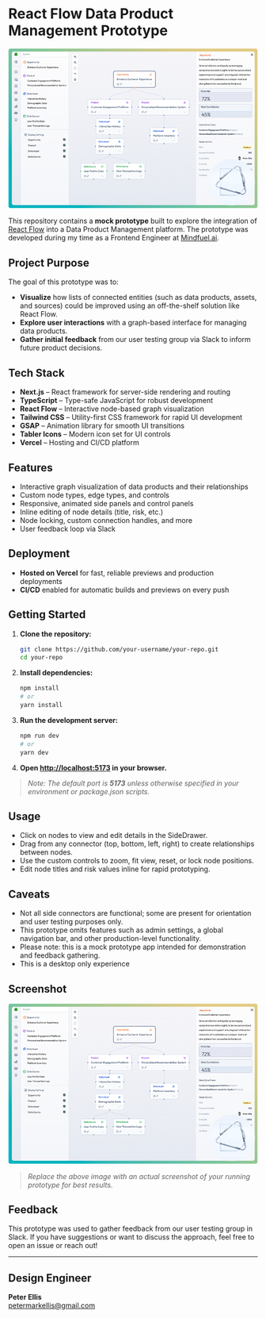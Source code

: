 # React Flow Data Product Management Prototype

![Screenshot of the Prototype](./screenshot.png)

This repository contains a **mock prototype** built to explore the integration of [React Flow](https://reactflow.dev/) into a Data Product Management platform. The prototype was developed during my time as a Frontend Engineer at [Mindfuel.ai](https://mindfuel.ai).

## Project Purpose

The goal of this prototype was to:

- **Visualize** how lists of connected entities (such as data products, assets, and sources) could be improved using an off-the-shelf solution like React Flow.
- **Explore user interactions** with a graph-based interface for managing data products.
- **Gather initial feedback** from our user testing group via Slack to inform future product decisions.

## Tech Stack

- **Next.js** – React framework for server-side rendering and routing
- **TypeScript** – Type-safe JavaScript for robust development
- **React Flow** – Interactive node-based graph visualization
- **Tailwind CSS** – Utility-first CSS framework for rapid UI development
- **GSAP** – Animation library for smooth UI transitions
- **Tabler Icons** – Modern icon set for UI controls
- **Vercel** – Hosting and CI/CD platform

## Features

- Interactive graph visualization of data products and their relationships
- Custom node types, edge types, and controls
- Responsive, animated side panels and control panels
- Inline editing of node details (title, risk, etc.)
- Node locking, custom connection handles, and more
- User feedback loop via Slack

## Deployment

- **Hosted on Vercel** for fast, reliable previews and production deployments
- **CI/CD** enabled for automatic builds and previews on every push

## Getting Started

1. **Clone the repository:**
   ```bash
   git clone https://github.com/your-username/your-repo.git
   cd your-repo
   ```

2. **Install dependencies:**
   ```bash
   npm install
   # or
   yarn install
   ```

3. **Run the development server:**
   ```bash
   npm run dev
   # or
   yarn dev
   ```

4. **Open [http://localhost:5173](http://localhost:5173) in your browser.**

> _Note: The default port is **5173** unless otherwise specified in your environment or package.json scripts._

## Usage

- Click on nodes to view and edit details in the SideDrawer.
- Drag from any connector (top, bottom, left, right) to create relationships between nodes.
- Use the custom controls to zoom, fit view, reset, or lock node positions.
- Edit node titles and risk values inline for rapid prototyping.

## Caveats

- Not all side connectors are functional; some are present for orientation and user testing purposes only.
- This prototype omits features such as admin settings, a global navigation bar, and other production-level functionality.
- Please note: this is a mock prototype app intended for demonstration and feedback gathering.
- This is a desktop only experience

## Screenshot

![Screenshot of the Prototype](./screenshot.png)

> _Replace the above image with an actual screenshot of your running prototype for best results._

## Feedback

This prototype was used to gather feedback from our user testing group in Slack. If you have suggestions or want to discuss the approach, feel free to open an issue or reach out!

---

## Design Engineer

**Peter Ellis**  
[petermarkellis@gmail.com](mailto:petermarkellis@gmail.com)
